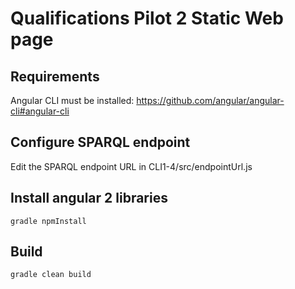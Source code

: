 # Qualifications Pilot 2 Static Web page

## Requirements
Angular CLI must be installed: https://github.com/angular/angular-cli#angular-cli

## Configure SPARQL endpoint
Edit the SPARQL endpoint URL in CLI1-4/src/endpointUrl.js

## Install angular 2 libraries

`gradle npmInstall`

## Build

`gradle clean build`